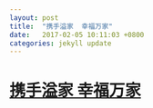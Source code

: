 ```yaml
---
layout: post
title:  "携手溢家  幸福万家"
date:   2017-02-05 10:11:03 +0800
categories: jekyll update
---
```


# [携手溢家  幸福万家](/other/中油溢家集团简介.html)
